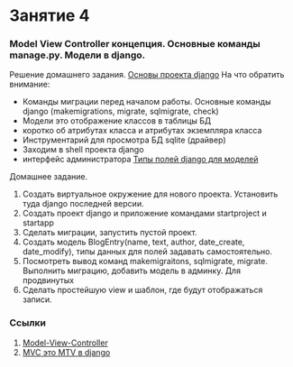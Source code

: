 # Занятие 4
### Model View Controller концепция. Основные команды manage.py.  Модели в django.
Решение домашнего задания.
[Основы проекта django](http://djbook.ru/rel1.9/intro/tutorial02.html)
На что обратить внимание:
 - Команды миграции перед началом работы. Основные команды django (makemigrations, migrate, sqlmigrate, check)
 - Модели это отображение классов в таблицы БД
 - коротко об атрибутах класса и атрибутах экземпляра класса
 - Инструментарий для просмотра БД sqlite (драйвер)
 - Заходим в shell проекта django
 - интерфейс администратора
[Типы полей django для моделей](http://djbook.ru/rel1.9/ref/models/fields.html) 
 
Домашнее задание.
 1. Создать виртуальное окружение для нового проекта. Установить туда django последней версии.
 1. Создать проект django и приложение командами startproject и startapp
 1. Сделать миграции, запустить пустой проект.
 1. Создать модель BlogEntry(name, text, author, date_create, date_modify), типы данных для полей задавать самостоятельно.
 1. Посмотреть вывод команд makemigraitons, sqlmigrate, migrate. Выполнить миграцию, добавить модель в админку.
 Для продвинутых
 1. Сделать простейшую view и шаблон, где будут отображаться записи.

### Ссылки
1. [Model-View-Controller](https://ru.wikipedia.org/wiki/Model-View-Controller)
1. [MVC это MTV в django](http://djbook.ru/ch05s02.html)
